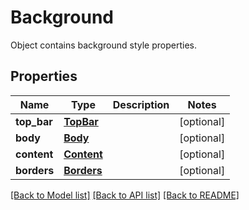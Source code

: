 # Background

Object contains background style properties.
## Properties
Name | Type | Description | Notes
------------ | ------------- | ------------- | -------------
**top_bar** | [**TopBar**](TopBar.md) |  | [optional] 
**body** | [**Body**](Body.md) |  | [optional] 
**content** | [**Content**](Content.md) |  | [optional] 
**borders** | [**Borders**](Borders.md) |  | [optional] 

[[Back to Model list]](../README.md#documentation-for-models) [[Back to API list]](../README.md#documentation-for-api-endpoints) [[Back to README]](../README.md)


